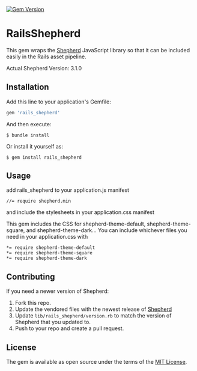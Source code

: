 [![Gem Version](https://badge.fury.io/rb/rails_shepherd.svg)](https://badge.fury.io/rb/rails_shepherd)

# RailsShepherd

This gem wraps the [Shepherd](https://github.com/shipshapecode/shepherd) JavaScript library so that it can be included easily in the Rails asset pipeline.

Actual Shepherd Version: 3.1.0

## Installation

Add this line to your application's Gemfile:

```ruby
gem 'rails_shepherd'
```

And then execute:

    $ bundle install

Or install it yourself as:

    $ gem install rails_shepherd

## Usage

add rails_shepherd to your application.js manifest

```
//= require shepherd.min
```

and include the stylesheets in your application.css manifest

This gem includes the CSS for shepherd-theme-default, shepherd-theme-square, and shepherd-theme-dark... You can include whichever files you need in your application.css with

```
*= require shepherd-theme-default
*= require shepherd-theme-square
*= require shepherd-theme-dark
```

## Contributing

If you need a newer version of Shepherd:

1. Fork this repo.
2. Update the vendored files with the newest release of [Shepherd](https://github.com/shipshapecode/shepherd)
3. Update `lib/rails_shepherd/version.rb` to match the version of Shepherd that you updated to.
4. Push to your repo and create a pull request.

## License

The gem is available as open source under the terms of the [MIT License](https://opensource.org/licenses/MIT).
